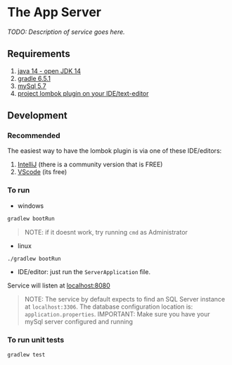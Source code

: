# The App Server
*TODO: Description of service goes here.*


## Requirements
1. [java 14 - open JDK 14](https://jdk.java.net/14/)
2. [gradle 6.5.1](https://gradle.org/)
3. [mySql 5.7](https://dev.mysql.com/downloads/windows/installer/5.7.html)
4. [project lombok plugin on your IDE/text-editor](https://projectlombok.org/)


## Development
### Recommended
The easiest way to have the lombok plugin is via one of these IDE/editors:
1. [IntelliJ](https://www.jetbrains.com/idea/) (there is a community version that is FREE) 
2. [VScode](https://code.visualstudio.com/) (its free)

### To run
* windows
``` bash
gradlew bootRun
```
> NOTE: if it doesnt work, try running `cmd` as Administrator

* linux
``` bash
./gradlew bootRun
```
* IDE/editor: just run the `ServerApplication` file.

Service will listen at [localhost:8080](http://localhost:8080/)
> NOTE: The service by default expects to find an SQL Server instance at `localhost:3306`.
> The database configuration location is: `application.properties`.
> IMPORTANT: Make sure you have your mySql server configured and running

### To run unit tests
``` bash
gradlew test
```
